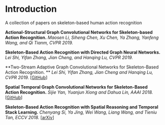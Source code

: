 # Introduction

A collection of papers on skeleton-based human action recognition

**Actional-Structural Graph Convolutional Networks for Skeleton-based Action Recognition.**  *Maosen Li, Siheng Chen, Xu Chen, Ya Zhang, Yanfeng Wang, and Qi Tianm, CVPR 2019.*

**Skeleton-Based Action Recognition with Directed Graph Neural Networks.** *Lei Shi, Yifan Zhang, Jian Cheng, and Hanqing Lu, CVPR 2019.*

**Two-Stream Adaptive Graph Convolutional Networks for Skeleton-Based Action Recognition. ** *Lei Shi, Yifan Zhang, Jian Cheng and Hanqing Lu, CVPR 2019.*  [[GitHub](https://github.com/lshiwjx/2s-AGCN)]

**Spatial Temporal Graph Convolutional Networks for Skeleton-Based Action Recognition.**  *Sijie Yan, Yuanjun Xiong and Dahua Lin, AAAI 2018.*  [[GitHub](https://github.com/open-mmlab/mmskeleton)]

**Skeleton-Based Action Recognition with Spatial Reasoning and Temporal Stack Learning.** *Chenyang Si, Ya Jing, Wei Wang, Liang Wang, and Tieniu Tan, ECCV 2018.* [[arXiv](https://arxiv.org/abs/1805.02335v2)]


